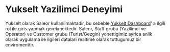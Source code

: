 # Yukselt Yazilimci Deneyimi

Yukselt olarak Saleor kullanilmaktadir, bu sebeble [Yukselt Dashboard](https://yukselt.eu.saleor.cloud/dashboard?saleorPluginId=cloud_auth.CloudAuthorizationPlugin)' a ilgili rol ile giris yapmak gerekmektedir. Saleor, Staff grubu (Yazilimci ve Operator) ve Customer grubu (Turist/Gezgin) yonettigimiz ayrica anlik olarak uygulama ile ilgileri datalari realtime olarak tuttugumuz bir enviromenttir.
